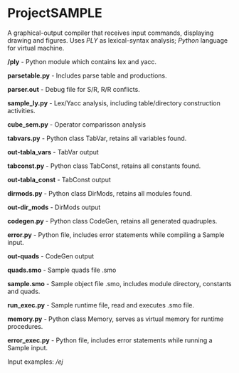 ProjectSAMPLE
=============

A graphical-output compiler that receives input commands, displaying drawing and figures. Uses *PLY* as lexical-syntax analysis; *Python* language for virtual machine.

**/ply** - Python module which contains lex and yacc.

**parsetable.py** - Includes parse table and productions.

**parser.out** - Debug file for S/R, R/R conflicts.

**sample_ly.py** - Lex/Yacc analysis, including table/directory construction activities.

**cube_sem.py** - Operator comparisson analysis

**tabvars.py** - Python class TabVar, retains all variables found.

**out-tabla_vars** - TabVar output

**tabconst.py** - Python class TabConst, retains all constants found.

**out-tabla_const** - TabConst output

**dirmods.py** - Python class DirMods, retains all modules found.

**out-dir_mods** - DirMods output

**codegen.py** - Python class CodeGen, retains all generated quadruples.

**error.py** - Python file, includes error statements while compiling a Sample input.

**out-quads** - CodeGen output

**quads.smo** - Sample quads file .smo

**sample.smo** - Sample object file .smo, includes module directory, constants and quads.

**run_exec.py** - Sample runtime file, read and executes .smo file.

**memory.py** - Python class Memory, serves as virtual memory for runtime procedures.

**error_exec.py** - Python file, includes error statements while running a Sample input.

Input examples: */ej*
